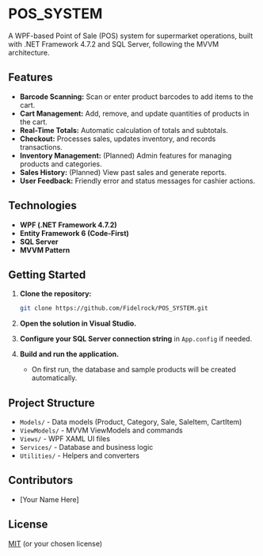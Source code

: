 # POS_SYSTEM

A WPF-based Point of Sale (POS) system for supermarket operations, built with .NET Framework 4.7.2 and SQL Server, following the MVVM architecture.

## Features

- **Barcode Scanning:** Scan or enter product barcodes to add items to the cart.
- **Cart Management:** Add, remove, and update quantities of products in the cart.
- **Real-Time Totals:** Automatic calculation of totals and subtotals.
- **Checkout:** Processes sales, updates inventory, and records transactions.
- **Inventory Management:** (Planned) Admin features for managing products and categories.
- **Sales History:** (Planned) View past sales and generate reports.
- **User Feedback:** Friendly error and status messages for cashier actions.

## Technologies

- **WPF (.NET Framework 4.7.2)**
- **Entity Framework 6 (Code-First)**
- **SQL Server**
- **MVVM Pattern**

## Getting Started

1. **Clone the repository:**
   ```sh
   git clone https://github.com/Fidelrock/POS_SYSTEM.git
   ```

2. **Open the solution in Visual Studio.**

3. **Configure your SQL Server connection string** in `App.config` if needed.

4. **Build and run the application.**
   - On first run, the database and sample products will be created automatically.

## Project Structure

- `Models/` - Data models (Product, Category, Sale, SaleItem, CartItem)
- `ViewModels/` - MVVM ViewModels and commands
- `Views/` - WPF XAML UI files
- `Services/` - Database and business logic
- `Utilities/` - Helpers and converters

## Contributors

- [Your Name Here]

## License

[MIT](LICENSE) (or your chosen license)
